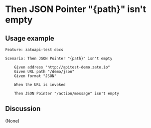 
Then JSON Pointer "{path}" isn't empty
=============================================================================================================

Usage example
-------------

```
Feature: zatoapi-test docs

Scenario: Then JSON Pointer "{path}" isn't empty

    Given address "http://apitest-demo.zato.io"
    Given URL path "/demo/json"
    Given format "JSON"

    When the URL is invoked

    Then JSON Pointer "/action/message" isn't empty
```

Discussion
----------

(None)